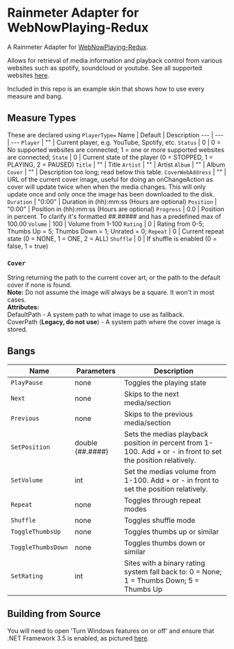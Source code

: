 # Rainmeter Adapter for WebNowPlaying-Redux
A Rainmeter Adapter for [WebNowPlaying-Redux](https://github.com/keifufu/WebNowPlaying-Redux).

Allows for retrieval of media information and playback control from various websites such as spotify, soundcloud or youtube. See all supported websites [here](https://github.com/keifufu/WebNowPlaying-Redux).

Included in this repo is an example skin that shows how to use every measure and bang.

## Measure Types
These are declared using `PlayerType=`
Name | Default | Description
--- | --- | ---
`Player` | "" | Current player, e.g. YouTube, Spotify, etc.
`Status` | 0 | 0 = No supported websites are connected; 1 = one or more supported websites are connected;
`State` | 0 | Current state of the player (0 = STOPPED, 1 = PLAYING, 2 = PAUSED) 
`Title` | "" | Title
`Artist` | "" | Artist
`Album` | "" | Album
`Cover` | "" | Description too long; read below this table.
`CoverWebAddress` | "" | URL of the current cover image, useful for doing an onChangeAction as cover will update twice when when the media changes. This will only update once and only once the image has been downloaded to the disk.
`Duration` | "0:00" | Duration in (hh):mm:ss (Hours are optional)
`Position` | "0:00" | Position in (hh):mm:ss (Hours are optional)
`Progress` | 0.0 | Position in percent. To clarify it's formatted ##.##### and has a predefined max of 100.00
`Volume` | 100 | Volume from 1-100
`Rating` | 0 | Rating from 0-5; Thumbs Up = 5; Thumbs Down = 1; Unrated = 0;
`Repeat` | 0 | Current repeat state (0 = NONE, 1 = ONE, 2 = ALL)
`Shuffle` | 0 | If shuffle is enabled (0 = false, 1 = true)

### `Cover`
String returning the path to the current cover art, or the path to the default cover if none is found.  
**Note:** Do not assume the image will always be a square. It won't in most cases.  
**Attributes:**  
DefaultPath - A system path to what image to use as fallback.  
CoverPath (**Legacy, do not use**) - A system path where the cover image is stored.

## Bangs
Name | Parameters | Description
--- | --- | ---
`PlayPause` | none | Toggles the playing state
`Next` | none | Skips to the next media/section
`Previous` | none | Skips to the previous media/section
`SetPosition` | double (##.####) | Sets the medias playback position in percent from 1-100. Add + or - in front to set the position relatively.
`SetVolume` | int | Set the medias volume from 1-100. Add + or - in front to set the position relatively.
`Repeat` | none | Toggles through repeat modes
`Shuffle` | none | Toggles shuffle mode
`ToggleThumbsUp` | none | Toggles thumbs up or similar
`ToggleThumbsDown` | none | Toggles thumbs down or similar
`SetRating` | int | Sites with a binary rating system fall back to: 0 = None; 1 = Thumbs Down; 5 = Thumbs Up

## Building from Source
You will need to open 'Turn Windows features on or off' and ensure that .NET Framework 3.5 is enabled, as pictured [here](https://oldimg.noonly.net/06BR2GT605.jpg).
